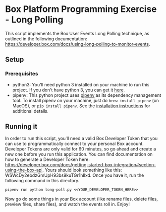 # Box Platform Programming Exercise - Long Polling

This script implements the Box User Events Long Polling technique, as outlined in the following documentation: https://developer.box.com/docs/using-long-polling-to-monitor-events.

## Setup

### Prerequisites
- python3: You'll need python 3 installed on your machine to run this project. If you don't have python 3, you can get it [here](https://www.python.org/downloads/release/python-364/).
- pipenv: This python project uses [pipenv](https://pipenv.readthedocs.io/en/latest/) as its dependency management tool. To install pipenv on your machine, just do `brew install pipenv` (on MacOS), or `pip install pipenv`. See the [installation instructions](https://pipenv.readthedocs.io/en/latest/install/) for additional details.

## Running it

In order to run this script, you'll need a valid Box Developer Token that you can use to programmatically connect to your personal Box account. Developer Tokens are only valid for 60 minutes, so go ahead and create a new one before you run this application. You can find documentation on how to generate a Developer Token here: https://developer.box.com/docs/getting-started-box-integration#section-using-the-box-api. Yours should look something like this: WSWcDy2ebdzGmUpH93bs9kuTGr1hIlxd. Once you have it, run the following command in this directory.

`pipenv run python long-poll.py <<YOUR_DEVELOPER_TOKEN_HERE>>`

Now go do some things in your Box account (like rename files, delete files, preview files, share files), and watch the events roll in. Enjoy!
